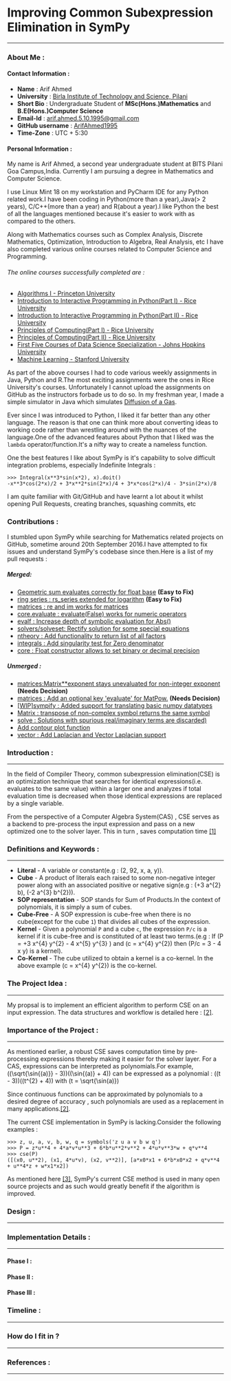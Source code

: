 # Improving Common Subexpression Elimination in SymPy
------------------------
### About Me :
#### Contact Information :
 - **Name** : Arif Ahmed
 - **University** : [Birla Institute of Technology and Science, Pilani](http://www.bits-pilani.ac.in/)
 - **Short Bio** : Undergraduate Student of **MSc(Hons.)Mathematics** and **B.E(Hons.)Computer Science**
 - **Email-Id** : arif.ahmed.5.10.1995@gmail.com
 - **GitHub username** : [ArifAhmed1995](https://github.com/ArifAhmed1995)
 - **Time-Zone** : UTC + 5:30
#### Personal Information :
My name is Arif Ahmed, a second year undergraduate student at BITS Pilani Goa Campus,India. Currently I am pursuing a degree in Mathematics and Computer Science.

I use Linux Mint 18 on my workstation and PyCharm IDE for any Python related work.I have been coding in Python(more than a year),Java(> 2 years), C/C++(more than a year) and R(about a year).I like Python the best of all the languages mentioned because it's easier to work with as compared to the others.

Along with Mathematics courses such as Complex Analysis, Discrete Mathematics, Optimization, Introduction to Algebra, Real Analysis, etc I have also completed various online courses related to Computer Science and Programming.

###### The online courses successfully completed are :
 - [Algorithms I - Princeton University](https://www.coursera.org/learn/algorithms-part1)
 - [Introduction to Interactive Programming in Python(Part I) - Rice University](https://www.coursera.org/learn/interactive-python-1)
 - [Introduction to Interactive Programming in Python(Part II) - Rice University](https://www.coursera.org/learn/interactive-python-2)
 - [Principles of Computing(Part I) - Rice University](https://www.coursera.org/learn/principles-of-computing-1)
 - [Principles of Computing(Part II) - Rice University](https://www.coursera.org/learn/principles-of-computing-2)
 - [First Five Courses of Data Science Specialization - Johns Hopkins University](https://www.coursera.org/specializations/jhu-data-science)
 - [Machine Learning - Stanford University](https://www.coursera.org/learn/machine-learning)

As part of the above courses I had to code various weekly assignments in Java, Python and R.The most exciting assignments were the ones in Rice University's courses. Unfortunately I cannot upload the assignments on GitHub as the instructors forbade us to do so. In my freshman year, I made a simple simulator in Java which simulates [Diffusion of a Gas](https://github.com/ArifAhmed1995/Mini-Projects/blob/master/Simulation.java).

Ever since I was introduced to Python, I liked it far better than any other language. The reason is that one can think more about converting ideas to working code rather than wrestling around with the nuances of the language.One of the advanced features about Python that I liked was the `lambda` operator/function.It's a nifty way to create a nameless function.

One the best features I like about SymPy is it's capability to solve difficult integration problems, especially Indefinite Integrals :

```
>>> Integral(x**3*sin(x*2), x).doit()
-x**3*cos(2*x)/2 + 3*x**2*sin(2*x)/4 + 3*x*cos(2*x)/4 - 3*sin(2*x)/8

```

I am quite familiar with Git/GitHub and have learnt a lot about it whilst opening Pull Requests, creating branches, squashing commits, etc

### Contributions :
I stumbled upon SymPy while searching for Mathematics related projects on GitHub, sometime around 20th September 2016.I have attempted to fix issues and understand SymPy's codebase since then.Here is a list of my pull requests :

##### Merged:
 - [Geometric sum evaluates correctly for float base](https://github.com/sympy/sympy/pull/11682) **(Easy to Fix)**
 - [ring series : rs_series extended for logarithm](https://github.com/sympy/sympy/pull/12274) **(Easy to Fix)**
 - [matrices : re and im works for matrices](https://github.com/sympy/sympy/pull/11696)
 - [core.evaluate : evaluate(False) works for numeric operators](https://github.com/sympy/sympy/pull/11714)
 - [evalf : Increase depth of symbolic evaluation for Abs()](https://github.com/sympy/sympy/pull/11970)
 - [solvers/solveset: Rectify solution for some special equations](https://github.com/sympy/sympy/pull/12040)
 - [ntheory : Add functionality to return list of all factors](https://github.com/sympy/sympy/pull/12194)
 - [integrals : Add singularity test for Zero denominator](https://github.com/sympy/sympy/pull/12142)
 - [core : Float constructor allows to set binary or decimal precision](https://github.com/sympy/sympy/pull/12227)

##### Unmerged :
 -  [matrices:Matrix**exponent stays unevaluated for non-integer exponent](https://github.com/sympy/sympy/pull/11648) **(Needs Decision)**
 -  [matrices : Add an optional key 'evaluate' for MatPow.](https://github.com/sympy/sympy/pull/11843) **(Needs Decision)**
 -  [[WIP]sympify : Added support for translating basic numpy datatypes](https://github.com/sympy/sympy/pull/11666)
 -  [Matrix : transpose of non-complex symbol returns the same symbol](https://github.com/sympy/sympy/pull/11733)
 -  [solve : Solutions with spurious real/imaginary terms are discarded)](https://github.com/sympy/sympy/pull/11815)
 -  [Add contour plot function](https://github.com/sympy/sympy/pull/12049)
 -  [vector : Add Laplacian and Vector Laplacian support](https://github.com/sympy/sympy/pull/12261)

### Introduction :
----------
In the field of Compiler Theory, common subexpression elimination(CSE) is an optimization technique that searches for identical expressions(i.e. evaluates to the same value) within a larger one and analyzes if total evaluation time is decreased when those identical expressions are replaced by a single variable.

From the perspective of a Computer Algebra System(CAS) , CSE serves as a backend to pre-process the input expression and pass on a new optimized one to the solver layer. This in turn , saves computation time [[1]](https://books.google.co.in/books?id=mB_9g2c29ikC&pg=PA66&dq=EUROCAL+%2787:+European+Conference+on+Computer+Algebra,+Leipzig+Page+66&hl=en&sa=X&ved=0ahUKEwjTyMjYxt_SAhUMpo8KHZhcBOEQ6AEIGzAA#v=onepage&q&f=false)


### Definitions and Keywords :
-----------
 - **Literal** - A variable or constant(e.g : \(2, 92, x, a, y\)).
 - **Cube** - A product of literals each raised to some non-negative integer power along with an associated positive or negative sign(e.g : \(+3 a^{2} b\), \(-2 a^{3} b^{2}\)).
 - **SOP representation** - SOP stands for Sum of Products.In the context of polynomials, it is simply a sum of cubes.
 - **Cube-Free** - A SOP expression is cube-free when there is no cube(except for the cube `1`) that divides all cubes of the expression.
 - **Kernel** - Given a polynomial `P` and a cube `c`, the expression `P/c` is a kernel if it is cube-free and is constituted of at least two terms.(e.g : If \(P = +3 x^{4} y^{2} - 4 x^{5} y^{3} \) and \(c = x^{4} y^{2}\) then \(P/c = 3 - 4 x y\) is a kernel).
 - **Co-Kernel** - The cube utilized to obtain a kernel is a co-kernel. In the above example \(c = x^{4} y^{2}\) is the co-kernel.
### The Project Idea :
----------------
My propsal is to implement an efficient algorithm to perform CSE on an input expression. The data structures and workflow is detailed here : [[2]](http://cseweb.ucsd.edu/~kastner/papers/tech-poly_factorization_cse.pdf).
### Importance of the Project :
-----------
As mentioned earlier, a robust CSE saves computation time by pre-processing expressions thereby making it easier for the solver layer. For a CAS, expressions can be interpreted as polynomials.For example, \((\sqrt{\sin{(a)}} - 3)\)\((\sin{(a)} + 4)\) can be expressed as a polynomial : \((t - 3)\)\((t^{2} + 4)\) with \(t = \sqrt{\sin(a)}\)

Since continuous functions can be approximated by polynomials to a desired degree of accuracy , such polynomials are used as a replacement in many applications.[[2]](http://cseweb.ucsd.edu/~kastner/papers/tech-poly_factorization_cse.pdf).

The current CSE implementation in SymPy is lacking.Consider the following examples : 
```
>>> z, u, a, v, b, w, q = symbols('z u a v b w q')
>>> P = z*u**4 + 4*a*v*u**3 + 6*b*u**2*v**2 + 4*u*v**3*w + q*v**4
>>> cse(P)
([(x0, u**2), (x1, 4*u*v), (x2, v**2)], [a*x0*x1 + 6*b*x0*x2 + q*v**4 + u**4*z + w*x1*x2])
```

As mentioned here [[3]](https://github.com/sympy/sympy/wiki/Code-Generation-Notes), SymPy's current CSE method is used in many open source projects and as such would greatly benefit if the algorithm is improved.

### Design :
---------------------


### Implementation Details :
-------------------------
#### Phase I :
#### Phase II :
#### Phase III :
### Timeline :
-----------
### How do I fit in ?
-------------
### References :
------------------
